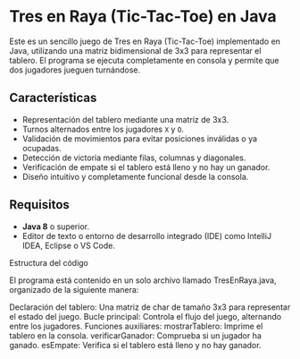 # Tres en Raya (Tic-Tac-Toe) en Java

Este es un sencillo juego de Tres en Raya (Tic-Tac-Toe) implementado en Java, utilizando una matriz bidimensional de 3x3 para representar el tablero. 
El programa se ejecuta completamente en consola y permite que dos jugadores jueguen turnándose.

## Características

- Representación del tablero mediante una matriz de 3x3.
- Turnos alternados entre los jugadores `X` y `O`.
- Validación de movimientos para evitar posiciones inválidas o ya ocupadas.
- Detección de victoria mediante filas, columnas y diagonales.
- Verificación de empate si el tablero está lleno y no hay un ganador.
- Diseño intuitivo y completamente funcional desde la consola.

## Requisitos

- **Java 8** o superior.
- Editor de texto o entorno de desarrollo integrado (IDE) como IntelliJ IDEA, Eclipse o VS Code.
   
 Estructura del código 

El programa está contenido en un solo archivo llamado TresEnRaya.java, organizado de la siguiente manera:

Declaración del tablero: Una matriz de char de tamaño 3x3 para representar el estado del juego.
Bucle principal: Controla el flujo del juego, alternando entre los jugadores.
Funciones auxiliares:
mostrarTablero: Imprime el tablero en la consola.
verificarGanador: Comprueba si un jugador ha ganado.
esEmpate: Verifica si el tablero está lleno y no hay ganador.
